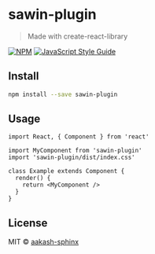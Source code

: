 # sawin-plugin

> Made with create-react-library

[![NPM](https://img.shields.io/npm/v/sawin-plugin.svg)](https://www.npmjs.com/package/sawin-plugin) [![JavaScript Style Guide](https://img.shields.io/badge/code_style-standard-brightgreen.svg)](https://standardjs.com)

## Install

```bash
npm install --save sawin-plugin
```

## Usage

```tsx
import React, { Component } from 'react'

import MyComponent from 'sawin-plugin'
import 'sawin-plugin/dist/index.css'

class Example extends Component {
  render() {
    return <MyComponent />
  }
}
```

## License

MIT © [aakash-sphinx](https://github.com/aakash-sphinx)
